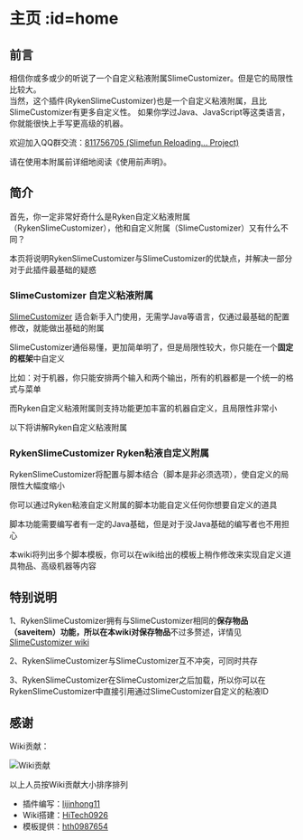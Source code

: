 # 主页 :id=home

## 前言

相信你或多或少的听说了一个自定义粘液附属SlimeCustomizer。但是它的局限性比较大。\
当然，这个插件(RykenSlimeCustomizer)也是一个自定义粘液附属，且比SlimeCustomizer有更多自定义性。
如果你学过Java、JavaScript等这类语言，你就能很快上手写更高级的机器。

欢迎加入QQ群交流：[811756705 (Slimefun Reloading... Project)](https://qm.qq.com/cgi-bin/qm/qr?k=idCPgpiN5wGQwc5fcO4PPLW4UkjAmsKP)

请在使用本附属前详细地阅读《使用前声明》。

## 简介

首先，你一定非常好奇什么是Ryken自定义粘液附属（RykenSlimeCustomizer），他和自定义附属（SlimeCustomizer）又有什么不同？

本页将说明RykenSlimeCustomizer与SlimeCustomizer的优缺点，并解决一部分对于此插件最基础的疑惑

### SlimeCustomizer 自定义粘液附属

[SlimeCustomizer](https://github.com/SlimefunGuguProject/SlimeCustomizer) 适合新手入门使用，无需学Java等语言，仅通过最基础的配置修改，就能做出基础的附属

SlimeCustomizer通俗易懂，更加简单明了，但是局限性较大，你只能在一个**固定的框架**中自定义

比如：对于机器，你只能安排两个输入和两个输出，所有的机器都是一个统一的格式与菜单

而Ryken自定义粘液附属则支持功能更加丰富的机器自定义，且局限性非常小

以下将讲解Ryken自定义粘液附属

### RykenSlimeCustomizer Ryken粘液自定义附属

RykenSlimeCustomizer将配置与脚本结合（脚本是非必须选项），使自定义的局限性大幅度缩小

你可以通过Ryken粘液自定义附属的脚本功能自定义任何你想要自定义的道具

脚本功能需要编写者有一定的Java基础，但是对于没Java基础的编写者也不用担心

本wiki将列出多个脚本模板，你可以在wiki给出的模板上稍作修改来实现自定义道具物品、高级机器等内容

## 特别说明

1、RykenSlimeCustomizer拥有与SlimeCustomizer相同的**保存物品（saveitem）**功能，所以在本wiki对**保存物品**不过多赘述，详情见[SlimeCustomizer wiki](https://slimefun-addons-wiki.guizhanss.cn/slime-customizer/)

2、RykenSlimeCustomizer与SlimeCustomizer互不冲突，可同时共存

3、RykenSlimeCustomizer在SlimeCustomizer之后加载，所以你可以在RykenSlimeCustomizer中直接引用通过SlimeCustomizer自定义的粘液ID

## 感谢

Wiki贡献：

![Wiki贡献](https://contrib.rocks/image?repo=SlimefunReloadingProject/RykenSlimeCustomizer-Wiki)

以上人员按Wiki贡献大小排序排列

* 插件编写：[lijinhong11](https://github.com/lijinhong11)
* Wiki搭建：[HiTech0926](https://github.com/HiTech0926)
* 模板提供：[hth0987654](https://github.com/hth0987654)
